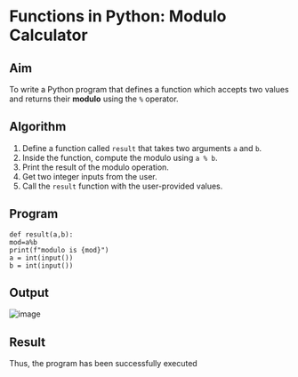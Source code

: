 
# Functions in Python: Modulo Calculator

##  Aim
To write a Python program that defines a function which accepts two values and returns their **modulo** using the `%` operator.

##  Algorithm
1. Define a function called `result` that takes two arguments `a` and `b`.
2. Inside the function, compute the modulo using `a % b`.
3. Print the result of the modulo operation.
4. Get two integer inputs from the user.
5. Call the `result` function with the user-provided values.

##  Program
~~~
def result(a,b): 
mod=a%b 
print(f"modulo is {mod}") 
a = int(input()) 
b = int(input()) 
~~~

## Output
![image](https://github.com/user-attachments/assets/867a0537-7892-4fcb-aeaa-6151e8b391e7)

## Result
Thus, the program has been successfully executed 

